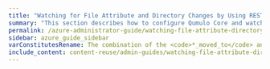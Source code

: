 ```yaml
---
title: "Watching for File Attribute and Directory Changes by Using REST"
summary: "This section describes how to configure Qumulo Core and watch for file attribute and directory changes by using REST."
permalink: /azure-administrator-guide/watching-file-attribute-directory-changes/rest.html
sidebar: azure_guide_sidebar
varConstitutesRename: The combination of the <code>*_moved_to</code> and <code>*_moved_from</code> notification type constitutes the renaming of the listed
include_content: content-reuse/admin-guides/watching-file-attribute-directory-changes/rest.md
---
```


